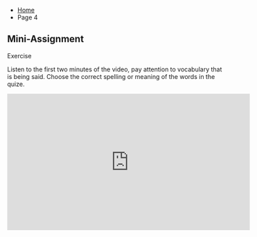 <ul class="breadcrumb">
  <li><a href="https://anastasiamarkina1.github.io/SML209/">Home</a></li>
  <li>Page 4</li>
</ul>
<h2>Mini-Assignment</h2>
<p>Exercise</p>
<p>Listen to the first two minutes of the video, pay attention to vocabulary that is being said. Choose the correct spelling or meaning of the words in the quize.</p>  
<iframe width="560" height="315" src="https://www.youtube.com/embed/gsF18lz5rOA" frameborder="0" gesture="media" allow="encrypted-media" allowfullscreen></iframe>
